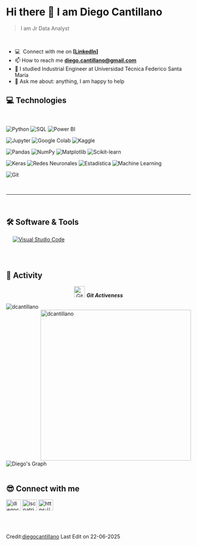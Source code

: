 ### <h1>Hi there 👋 I am Diego Cantillano</h1>

> I am Jr Data Analyst
<br />

<!--- 🌱 &nbsp;I'm currently studying for Bsc. (Hons.) in IT at University of Moratuwa-->
- :computer: &nbsp;Connect with me on **[[LinkedIn](https://www.linkedin.com/in/diegocantillano/)]**
- 📫 How to reach me **diego.cantillano@gmail.com**
- 📝 I studied Industrial Engineer at Universidad Técnica Federico Santa María
- 💬 Ask me about: anything, I am happy to help
  

## 💻 Technologies 

<div>
<Br>
 
![Python](https://img.shields.io/badge/Python-3776AB?style=for-the-badge&logo=python&logoColor=white)
![SQL](https://img.shields.io/badge/SQL-336791?style=for-the-badge&logo=postgresql&logoColor=white)
![Power BI](https://img.shields.io/badge/PowerBI-F2C811?style=for-the-badge&logo=powerbi&logoColor=black)

![Jupyter](https://img.shields.io/badge/Jupyter-F37626?style=for-the-badge&logo=jupyter&logoColor=white)
![Google Colab](https://img.shields.io/badge/Colab-F9AB00?style=for-the-badge&logo=googlecolab&logoColor=white)
![Kaggle](https://img.shields.io/badge/Kaggle-20BEFF?style=for-the-badge&logo=kaggle&logoColor=white)

![Pandas](https://img.shields.io/badge/Pandas-150458?style=for-the-badge&logo=pandas&logoColor=white)
![NumPy](https://img.shields.io/badge/NumPy-013243?style=for-the-badge&logo=numpy&logoColor=white)
![Matplotlib](https://img.shields.io/badge/Matplotlib-11557c?style=for-the-badge&logo=plotly&logoColor=white)
![Scikit-learn](https://img.shields.io/badge/Scikit--learn-F7931E?style=for-the-badge&logo=scikit-learn&logoColor=white)

![Keras](https://img.shields.io/badge/Keras-D00000?style=for-the-badge&logo=keras&logoColor=white)
![Redes Neuronales](https://img.shields.io/badge/Redes%20Neuronales-673AB7?style=for-the-badge&logo=tensorflow&logoColor=white)
![Estadística](https://img.shields.io/badge/Estadística-4CAF50?style=for-the-badge)
![Machine Learning](https://img.shields.io/badge/Machine%20Learning-009688?style=for-the-badge&logo=scikit-learn&logoColor=white)

![Git](https://img.shields.io/badge/Git-F05032?style=for-the-badge&logo=git&logoColor=white)
  

<Br>
<hr>
<Br>
</div>

 ## 🛠️ Software & Tools
 
<p>
  &emsp;
    <a href="#"><img alt="Visual Studio Code" src="https://img.shields.io/badge/Visual_Studio_Code-0078D4?style=for-the-badge&logo=visual%20studio%20code&logoColor=white"></a>
     &emsp;    
</p>


<br><br>

## 🚥 Activity

<p align="center">
 <img src="https://media.giphy.com/media/W5eoZHPpUx9sapR0eu/giphy.gif" width="30" alt="Git"/>&nbsp;<i><b>Git Activeness</b></i>
</p>
 
<p>
 <img align="left" src="https://github-readme-stats.vercel.app/api/top-langs?username=diegocantillano&langs_count=8&show_icons=true&locale=en&layout=compact&theme=chartreuse-dark" alt="dcantillano" />
</p>
<p>&nbsp;<img align="right" src="https://github-readme-stats.vercel.app/api?username=dcantillano&show_icons=true&locale=en&theme=chartreuse-dark" alt="dcantillano" width="410"/>
</p>

<br><br><br><br><br><br><br><br>

![Diego's Graph](https://github-readme-activity-graph.vercel.app/graph?username=dcantillano&custom_title=Diego's%20GitHub%20Activity%20Graph&bg_color=0D1117&color=7F3FBF&line=7F3FBF&point=7F3FBF&area_color=FFFFFF&title_color=FFFFFF&area=true)
<br><br>


## 😎 Connect with me
  
<a href="https://www.linkedin.com/in/diegocantillano/" target="blank"><img align="center" src="https://www.svgrepo.com/show/448234/linkedin.svg" alt="diegocantillano" height="30" width="40" /></a>
<a href="mailTo:diego.cantillanoo@gmail.com" target="blank"> <img align="center" src="https://www.svgrepo.com/show/349378/gmail.svg" alt="iscpatricio" height="30" width="40" /></a>
<a href="https://github.com/diegocantillano" target="blank"> <img align="center" alt="https://github.com/iscpatricio92" src="https://www.svgrepo.com/show/512317/github-142.svg" height="30" width="40" /></a>
</p>
<br>

<br>

Credit:[diegocantillano](https://github.com/diegocantillano) Last Edit on 22-06-2025
